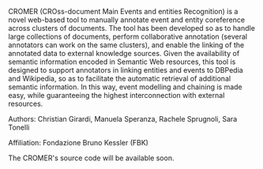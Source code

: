 CROMER (CROss-document Main Events and entities Recognition) is a novel web-based tool to manually annotate event and entity coreference across clusters of documents. The tool has been developed so as to handle large collections of documents, perform collaborative annotation (several annotators can work on the same clusters), and enable the linking of the annotated data to external knowledge sources. Given the availability of semantic information encoded in Semantic Web resources, this tool is designed to support annotators in linking entities and events to DBPedia and Wikipedia, so as to facilitate the automatic retrieval of additional semantic information. In this way, event modelling and chaining is made easy, while guaranteeing the highest interconnection with external resources.

Authors: Christian Girardi, Manuela Speranza, Rachele Sprugnoli, Sara Tonelli

Affiliation: Fondazione Bruno Kessler (FBK)

The CROMER's source code will be available soon.
